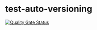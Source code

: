 # test-auto-versioning

[![Quality Gate Status](https://sonarcloud.io/api/project_badges/measure?project=fordpatsakorn_test-ci&metric=alert_status)](https://sonarcloud.io/summary/new_code?id=fordpatsakorn_test-ci)
 
 
 
 
  
  
 
 
